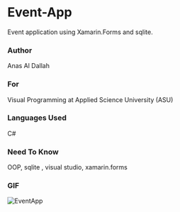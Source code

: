 # Event-App
Event application using Xamarin.Forms  and sqlite.
### Author
Anas Al Dallah
### For
Visual Programming at Applied Science University (ASU)
### Languages Used
C# 
### Need To Know
OOP, sqlite , visual studio, xamarin.forms

### GIF
![EventApp](https://github.com/anasdallah/Event-App/blob/master/GIF%20EventApp.gif=250x250)

